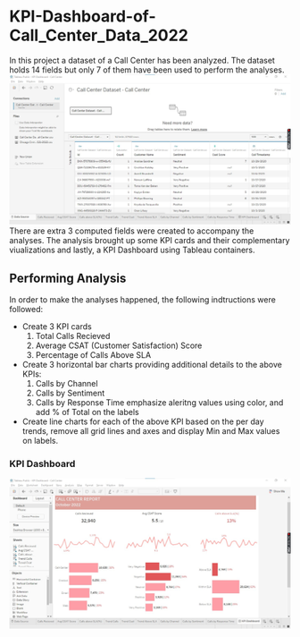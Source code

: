 # KPI-Dashboard-of-Call_Center_Data_2022

In this project a dataset of a Call Center has been analyzed. The dataset holds 14 fields but only 7 of them have been used to perform 
the analyses. 
![alt text](https://github.com/asifsamy/KPI-Dashboard-of-Call_Center_Data_2022/blob/master/images/dataset.jpg "Logo Title Text 1")
There are extra 3 computed fields were created to accompany the analyses. The analysis brought up some KPI cards and their
complementary viualizations and lastly, a KPI Dashboard using Tableau containers.

## Performing Analysis
In order to make the analyses happened, the following indtructions were followed:
* Create 3 KPI cards
  1. Total Calls Recieved
  2. Average CSAT (Customer Satisfaction) Score
  3. Percentage of Calls Above SLA
* Create 3 horizontal bar charts providing additional details to the above KPIs:
  1. Calls by Channel
  2. Calls by Sentiment
  3. Calls by Response Time
emphasize aleritng values using color, and add % of Total on the labels
* Create line charts for each of the above KPI based on the per day trends, remove all grid lines and axes and display Min and Max values
on labels.

### KPI Dashboard
![alt text](https://github.com/asifsamy/KPI-Dashboard-of-Call_Center_Data_2022/blob/master/images/KPIDashboard.jpg "Logo Title Text 1")

